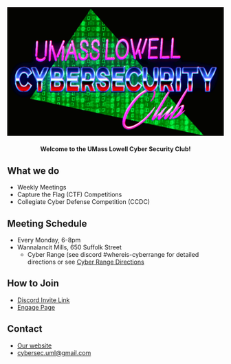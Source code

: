 <div align="center">
    <img src="profile/logo.png" alt="Club Logo">
    <h4 align="center">Welcome to the UMass Lowell Cyber Security Club!</h4>
</div>


## What we do
+ Weekly Meetings
+ Capture the Flag (CTF) Competitions
+ Collegiate Cyber Defense Competition (CCDC)

## Meeting Schedule
+ Every Monday, 6-8pm
+ Wannalancit Mills, 650 Suffolk Street
  + Cyber Range (see discord #whereis-cyberrange for detailed directions or see [Cyber Range Directions](../../../Spring-2024/blob/main/Cyber-Range-Directions/README.md)

## How to Join
+ [Discord Invite Link](https://discord.gg/dQ49k7fufk)
+ [Engage Page](https://umasslowellclubs.campuslabs.com/engage/organization/cybersecurityclub)

## Contact
+ [Our website](https://www.umlcyber.club)
+ <a href=mailto:cybersec.uml@gmail.com>cybersec.uml@gmail.com</a>
